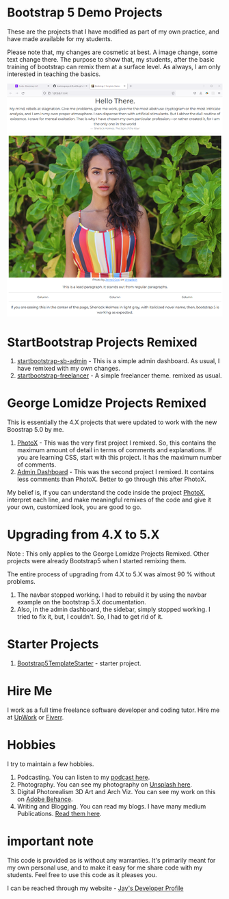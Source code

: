 # Bootstrap 5 Demo Projects

These are the projects that I have modified as part of my own practice, and have made available for my students.

Please note that, my changes are cosmetic at best. A image change, some text change there. The purpose to show that, my students, after the basic training of bootstrap can remix them at a surface level. As always, I am only interested in teaching the basics.

![image info](bootstrapsite1.png)

# StartBootstrap Projects Remixed

1. [startbootstrap-sb-admin](startbootstrap-sb-admin) - This is a simple admin dashboard. As usual, I have remixed with my own changes.
1. [startbootstrap-freelancer](startbootstrap-freelancer) - A simple freelancer theme. remixed as usual.

# George Lomidze Projects Remixed

This is essentially the 4.X projects that were updated to work with the new Boostrap 5.0 by me.

1. [PhotoX](PhotoX) - This was the very first project I remixed. So, this contains the maximum amount of detail in terms of comments and explanations. If you are learning CSS, start with this project. It has the maximum number of comments.
1. [Admin Dashboard](AdminDashboard) - This was the second project I remixed. It contains less comments than PhotoX. Better to go through this after PhotoX.

My belief is, if you can understand the code inside the project [PhotoX](PhotoX), interpret each line, and make meaningful remixes of the code and give it your own, customized look, you are good to go.

# Upgrading from 4.X to 5.X

Note : This only applies to the George Lomidze Projects Remixed. Other projects were already Bootstrap5 when I started remixing them.

The entire process of upgrading from 4.X to 5.X was almost 90 % without problems.

1. The navbar stopped working. I had to rebuild it by using the navbar example on the bootstrap 5.X documentation.
1. Also, in the admin dashboard, the sidebar, simply stopped working. I tried to fix it, but, I couldn't. So, I had to get rid of it.

# Starter Projects

1. [Bootstrap5TemplateStarter](Bootstrap5TemplateStarter) - starter project.

# Hire Me

I work as a full time freelance software developer and coding tutor. Hire me at [UpWork](https://www.upwork.com/fl/vijayasimhabr) or [Fiverr](https://www.fiverr.com/jay_codeguy).

# Hobbies

I try to maintain a few hobbies.

1. Podcasting. You can listen to my [podcast here](https://stories.thechalakas.com/listen-to-podcast/).
1. Photography. You can see my photography on [Unsplash here](https://unsplash.com/@jay_neeruhaaku).
1. Digital Photorealism 3D Art and Arch Viz. You can see my work on this on [Adobe Behance](https://www.behance.net/vijayasimhabr).
1. Writing and Blogging. You can read my blogs. I have many medium Publications. [Read them here](https://medium.com/@vijayasimhabr).

# important note

This code is provided as is without any warranties. It's primarily meant for my own personal use, and to make it easy for me share code with my students. Feel free to use this code as it pleases you.

I can be reached through my website - [Jay's Developer Profile](https://jay-study-nildana.github.io/developerprofile)
